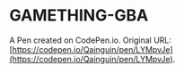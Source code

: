 # GAMETHING-GBA

A Pen created on CodePen.io. Original URL: [https://codepen.io/Qainguin/pen/LYMpvJe](https://codepen.io/Qainguin/pen/LYMpvJe).

